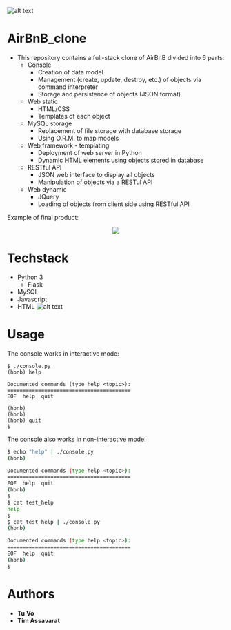 ![alt text](https://holbertonintranet.s3.amazonaws.com/uploads/medias/2018/6/65f4a1dd9c51265f49d0.png?X-Amz-Algorithm=AWS4-HMAC-SHA256&X-Amz-Credential=AKIARDDGGGOUXW7JF5MT%2F20190627%2Fus-east-1%2Fs3%2Faws4_request&X-Amz-Date=20190627T162017Z&X-Amz-Expires=86400&X-Amz-SignedHeaders=host&X-Amz-Signature=716fddf7f4b8819f05f332dcf22cea347c8c1dd8dc85118381a7baacc09902cd)

# AirBnB_clone
* This repository contains a full-stack clone of AirBnB divided into 6 parts:
  * Console
    * Creation of data model
    * Management (create, update, destroy, etc.) of objects via command interpreter
    * Storage and persistence of objects (JSON format)
  * Web static
    * HTML/CSS
    * Templates of each object
  * MySQL storage
    * Replacement of file storage with database storage
    * Using O.R.M. to map models
  * Web framework - templating
    * Deployment of web server in Python
    * Dynamic HTML elements using objects stored in database
  * RESTful API
    * JSON web interface to display all objects
    * Manipulation of objects via a RESTul API
  * Web dynamic
    * JQuery
    * Loading of objects from client side using RESTful API

Example of final product:
<p align="center">
  <img src="https://s3.amazonaws.com/intranet-projects-files/holbertonschool-higher-level_programming+/268/8-index.png">
</p>

# Techstack
* Python 3
  * Flask
* MySQL
* Javascript
* HTML
![alt text](https://holbertonintranet.s3.amazonaws.com/uploads/medias/2018/6/d2d06462824fab5846f3.png?X-Amz-Algorithm=AWS4-HMAC-SHA256&X-Amz-Credential=AKIARDDGGGOUXW7JF5MT%2F20190627%2Fus-east-1%2Fs3%2Faws4_request&X-Amz-Date=20190627T170208Z&X-Amz-Expires=86400&X-Amz-SignedHeaders=host&X-Amz-Signature=b62b3b761f4d8f7a1787c25c33cc29c163e32d933bd97cabeb04c423cac4ead5)

# Usage

The console works in interactive mode:
```
$ ./console.py
(hbnb) help

Documented commands (type help <topic>):
========================================
EOF  help  quit

(hbnb) 
(hbnb) 
(hbnb) quit
$
```

The console also works in non-interactive mode:
```sh
$ echo "help" | ./console.py
(hbnb)

Documented commands (type help <topic>):
========================================
EOF  help  quit
(hbnb) 
$
$ cat test_help
help
$
$ cat test_help | ./console.py
(hbnb)

Documented commands (type help <topic>):
========================================
EOF  help  quit
(hbnb) 
$
```

# Authors
* __Tu Vo__
* __Tim Assavarat__
